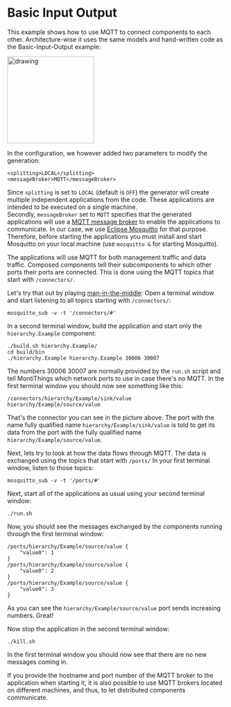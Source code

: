 <!-- (c) https://github.com/MontiCore/monticore -->
# Basic Input Output

This example shows how to use MQTT to connect components to each other.
Architecture-wise it uses the same models and hand-written code as the 
Basic-Input-Output example:

<img src="docs/BasicInputOutput.png" alt="drawing" height="200px"/>

In the configuration, we however added two parameters to modify the generation:
```
<splitting>LOCAL</splitting>
<messageBroker>MQTT</messageBroker>
```

Since `splitting` is set to `LOCAL` (default is `OFF`) the generator will create 
multiple independent applications from the code. 
These applications are intended to be executed on a single machine.  
Secondly, `messageBroker` set to `MQTT` specifies that the generated 
applications will use a [MQTT message broker][mqtt] to enable the applications 
to communicate. 
In our case, we use [Eclipse Mosquitto][mosquitto] for that purpose. 
Therefore, before starting the applications you must install and start 
Mosquitto on your local machine (use `mosquitto &` for starting Mosquitto). 

The applications will use MQTT for both management traffic and data traffic.
Composed components tell their subcomponents to which other ports their ports
are connected.
This is done using the MQTT topics that start with `/connectors/`. 

Let's try that out by playing [man-in-the-middle][mitm]: 
Open a terminal window and start listening to all topics starting with 
`/connectors/`: 
```
mosquitto_sub -v -t '/connectors/#'
```
In a second terminal window, build the application and start only the 
`hierarchy.Example` component:
```
./build.sh hierarchy.Example/
cd build/bin
./hierarchy.Example hierarchy.Example 30006 30007
```

The numbers 30006 30007 are normally provided by the `run.sh` script and tell 
MontiThings which network ports to use in case there's no MQTT. 
In the first terminal window you should now see something like this:
```
/connectors/hierarchy/Example/sink/value hierarchy/Example/source/value
```
That's the connector you can see in the picture above. 
The port with the name fully qualified name `hierarchy/Example/sink/value` is 
told to get its data from the port with the fully qualified name 
`hierarchy/Example/source/value`. 


Next, lets try to look at how the data flows through MQTT. 
The data is exchanged using the topics that start with `/ports/`
In your first terminal window, listen to those topics:
```
mosquitto_sub -v -t '/ports/#'
```
Next, start all of the applications as usual using your second terminal window:
```
./run.sh
```

Now, you should see the messages exchanged by the components running through 
the first terminal window:
```
/ports/hierarchy/Example/source/value {
    "value0": 1
}
/ports/hierarchy/Example/source/value {
    "value0": 2
}
/ports/hierarchy/Example/source/value {
    "value0": 3
}
```
As you can see the `hierarchy/Example/source/value` port sends increasing 
numbers. Great!

Now stop the application in the second terminal window:
```
./kill.sh
```
In the first terminal window you should now see that there are no new messages 
coming in.

If you provide the hostname and port number of the MQTT broker to the 
application when starting it, it is also possible to use MQTT brokers located on
different machines, and thus, to let distributed components communicate.


[mqtt]: https://en.wikipedia.org/wiki/MQTT
[mitm]: https://en.wikipedia.org/wiki/Man-in-the-middle_attack
[mosquitto]: https://mosquitto.org/
